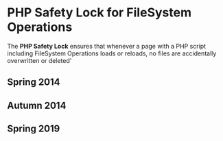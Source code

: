 # PHP Safety Lock for FileSystem Operations
The **PHP Safety Lock** ensures that whenever a page with a PHP script including FileSystem Operations loads or reloads, no files are accidentally overwritten or deleted'

## Spring 2014

## Autumn 2014

## Spring 2019
